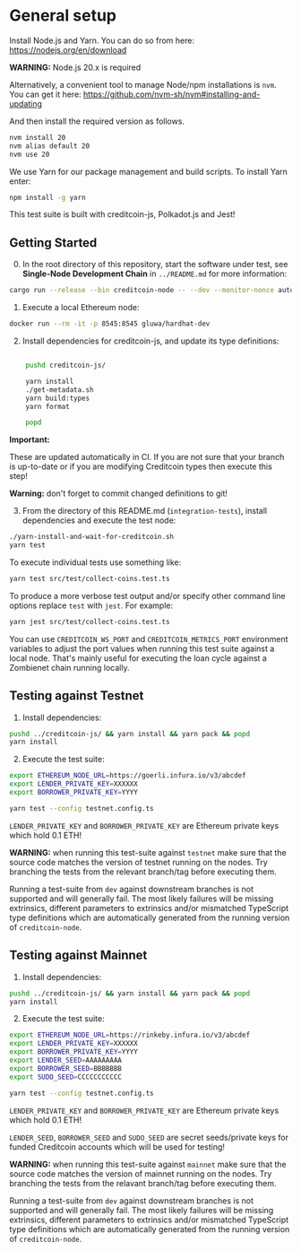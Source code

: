 # General setup

Install Node.js and Yarn. You can do so from here: <https://nodejs.org/en/download>

**WARNING:** Node.js 20.x is required

Alternatively, a convenient tool to manage Node/npm installations is `nvm`.
You can get it here: <https://github.com/nvm-sh/nvm#installing-and-updating>

And then install the required version as follows.

```bash
nvm install 20
nvm alias default 20
nvm use 20
```

We use Yarn for our package management and build scripts. To install Yarn enter:
```bash
npm install -g yarn
```

This test suite is built with creditcoin-js, Polkadot.js and Jest!

## Getting Started

0. In the root directory of this repository, start the software under test, see **Single-Node Development Chain** in `../README.md`
   for more information:

```bash
cargo run --release --bin creditcoin-node -- --dev --monitor-nonce auto
```

1. Execute a local Ethereum node:

```bash
docker run --rm -it -p 8545:8545 gluwa/hardhat-dev
```

2. Install dependencies for creditcoin-js, and update its type definitions:

```bash

    pushd creditcoin-js/

    yarn install
    ./get-metadata.sh
    yarn build:types
    yarn format

    popd
```

**Important:**

These are updated automatically in CI. If you are not sure that your
branch is up-to-date or if you are modifying Creditcoin types then execute
this step!

**Warning:** don't forget to commit changed definitions to git!

3. From the directory of this README.md (`integration-tests`), install dependencies and execute the test node:

```bash
./yarn-install-and-wait-for-creditcoin.sh
yarn test
```

To execute individual tests use something like:

```bash
yarn test src/test/collect-coins.test.ts
```

To produce a more verbose test output and/or specify other command line
options replace `test` with `jest`. For example:

```bash
yarn jest src/test/collect-coins.test.ts
```

You can use `CREDITCOIN_WS_PORT` and `CREDITCOIN_METRICS_PORT` environment variables
to adjust the port values when running this test suite against a local node. That's mainly
useful for executing the loan cycle against a Zombienet chain running locally.


## Testing against Testnet

1. Install dependencies:

```bash
pushd ../creditcoin-js/ && yarn install && yarn pack && popd
yarn install
```

2. Execute the test suite:

```bash
export ETHEREUM_NODE_URL=https://goerli.infura.io/v3/abcdef
export LENDER_PRIVATE_KEY=XXXXXX
export BORROWER_PRIVATE_KEY=YYYY

yarn test --config testnet.config.ts
```

`LENDER_PRIVATE_KEY` and `BORROWER_PRIVATE_KEY` are Ethereum private keys
which hold 0.1 ETH!

**WARNING:**
when running this test-suite against `testnet` make sure that the
source code matches the version of testnet running on the nodes. Try
branching the tests from the relevant branch/tag before executing them.

Running a test-suite from `dev` against downstream branches is not supported and
will generally fail. The most likely failures will be missing extrinsics, different
parameters to extrinsics and/or mismatched TypeScript type definitions which are
automatically generated from the running version of `creditcoin-node`.


## Testing against Mainnet

1. Install dependencies:

```bash
pushd ../creditcoin-js/ && yarn install && yarn pack && popd
yarn install
```

2. Execute the test suite:

```bash
export ETHEREUM_NODE_URL=https://rinkeby.infura.io/v3/abcdef
export LENDER_PRIVATE_KEY=XXXXXX
export BORROWER_PRIVATE_KEY=YYYY
export LENDER_SEED=AAAAAAAAA
export BORROWER_SEED=BBBBBBB
export SUDO_SEED=CCCCCCCCCCC

yarn test --config testnet.config.ts
```

`LENDER_PRIVATE_KEY` and `BORROWER_PRIVATE_KEY` are Ethereum private keys
which hold 0.1 ETH!

`LENDER_SEED`, `BORROWER_SEED` and `SUDO_SEED` are secret seeds/private keys
for funded Creditcoin accounts which will be used for testing!

**WARNING:**
when running this test-suite against `mainnet` make sure that the
source code matches the version of mainnet running on the nodes. Try
branching the tests from the relavant branch/tag before executing them.

Running a test-suite from `dev` against downstream branches is not supported and
will generally fail. The most likely failures will be missing extrinsics, different
parameters to extrinsics and/or mismatched TypeScript type definitions which are
automatically generated from the running version of `creditcoin-node`.
